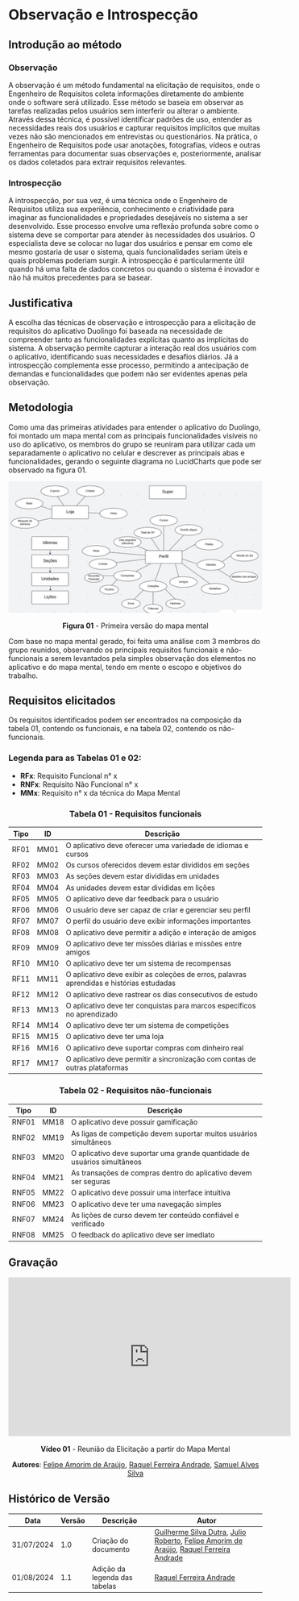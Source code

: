 # Observação e Introspecção

## Introdução ao método

### Observação

A observação é um método fundamental na elicitação de requisitos, onde o Engenheiro de Requisitos coleta informações diretamente do ambiente onde o software será utilizado. Esse método se baseia em observar as tarefas realizadas pelos usuários sem interferir ou alterar o ambiente. Através dessa técnica, é possível identificar padrões de uso, entender as necessidades reais dos usuários e capturar requisitos implícitos que muitas vezes não são mencionados em entrevistas ou questionários. Na prática, o Engenheiro de Requisitos pode usar anotações, fotografias, vídeos e outras ferramentas para documentar suas observações e, posteriormente, analisar os dados coletados para extrair requisitos relevantes.

### Introspecção

A introspecção, por sua vez, é uma técnica onde o Engenheiro de Requisitos utiliza sua experiência, conhecimento e criatividade para imaginar as funcionalidades e propriedades desejáveis no sistema a ser desenvolvido. Esse processo envolve uma reflexão profunda sobre como o sistema deve se comportar para atender às necessidades dos usuários. O especialista deve se colocar no lugar dos usuários e pensar em como ele mesmo gostaria de usar o sistema, quais funcionalidades seriam úteis e quais problemas poderiam surgir. A introspecção é particularmente útil quando há uma falta de dados concretos ou quando o sistema é inovador e não há muitos precedentes para se basear.

## Justificativa

A escolha das técnicas de observação e introspecção para a elicitação de requisitos do aplicativo Duolingo foi baseada na necessidade de compreender tanto as funcionalidades explícitas quanto as implícitas do sistema. A observação permite capturar a interação real dos usuários com o aplicativo, identificando suas necessidades e desafios diários. Já a introspecção complementa esse processo, permitindo a antecipação de demandas e funcionalidades que podem não ser evidentes apenas pela observação.

## Metodologia

Como uma das primeiras atividades para entender o aplicativo do Duolingo, foi montado um mapa mental com as principais funcionalidades visíveis no uso do aplicativo, os membros do grupo se reuniram para utilizar cada um separadamente o aplicativo no celular e descrever as principais abas e funcionalidades, gerando o seguinte diagrama no LucidCharts que pode ser observado na figura 01.

<center>

![Mapa Mental](../../assets/images/Mapa_Mental_v1.jpeg)

**Figura 01** - Primeira versão do mapa mental
</center>

Com base no mapa mental gerado, foi feita uma análise com 3 membros do grupo reunidos, observando os principais requisitos funcionais e não-funcionais a serem levantados pela simples observação dos elementos no aplicativo e do mapa mental, tendo em mente o escopo e objetivos do trabalho.

## Requisitos elicitados

Os requisitos identificados podem ser encontrados na composição da tabela 01, contendo os funcionais, e na tabela 02, contendo os não-funcionais.

### Legenda para as Tabelas 01 e 02:

- **RFx**: Requisito Funcional n° x
- **RNFx**: Requisito Não Funcional n° x
- **MMx**: Requisito n° x da técnica do Mapa Mental

<center>

### Tabela 01 - Requisitos funcionais

| Tipo | ID | Descrição |
| - | - | - |
| RF01 | MM01 | O aplicativo deve oferecer uma variedade de idiomas e cursos |
| RF02 | MM02 | Os cursos oferecidos devem estar divididos em seções |
| RF03 | MM03 | As seções devem estar divididas em unidades |
| RF04 | MM04 | As unidades devem estar divididas em lições |
| RF05 | MM05 | O aplicativo deve dar feedback para o usuário |
| RF06 | MM06 | O usuário deve ser capaz de criar e gerenciar seu perfil |
| RF07 | MM07 | O perfil do usuário deve exibir informações importantes |
| RF08 | MM08 | O aplicativo deve permitir a adição e interação de amigos |
| RF09 | MM09 | O aplicativo deve ter missões diárias e missões entre amigos |
| RF10 | MM10 | O aplicativo deve ter um sistema de recompensas |
| RF11 | MM11 | O aplicativo deve exibir as coleções de erros, palavras aprendidas e histórias estudadas |
| RF12 | MM12 | O aplicativo deve rastrear os dias consecutivos de estudo |
| RF13 | MM13 | O aplicativo deve ter conquistas para marcos específicos no aprendizado |
| RF14 | MM14 | O aplicativo deve ter um sistema de competições |
| RF15 | MM15 | O aplicativo deve ter uma loja |
| RF16 | MM16 | O aplicativo deve suportar compras com dinheiro real |
| RF17 | MM17 | O aplicativo deve permitir a sincronização com contas de outras plataformas |

### Tabela 02 - Requisitos não-funcionais

| Tipo | ID | Descrição |
| - | - | - |
| RNF01 | MM18 | O aplicativo deve possuir gamificação |
| RNF02 | MM19 | As ligas de competição devem suportar muitos usuários simultâneos |
| RNF03 | MM20 | O aplicativo deve suportar uma grande quantidade de usuários simultâneos |
| RNF04 | MM21 | As transações de compras dentro do aplicativo devem ser seguras |
| RNF05 | MM22 | O aplicativo deve possuir uma interface intuitiva |
| RNF06 | MM23 | O aplicativo deve ter uma navegação simples |
| RNF07 | MM24 | As lições de curso devem ter conteúdo confiável e verificado |
| RNF08 | MM25 | O feedback do aplicativo deve ser imediato |

</center>

## Gravação

<center>
<iframe width="560" height="315" src="https://www.youtube.com/embed/xWtumPgR8cc?si=2Cxp9kjaLBhXd5li" title="YouTube video player" frameborder="0" allow="accelerometer; autoplay; clipboard-write; encrypted-media; gyroscope; picture-in-picture; web-share" referrerpolicy="strict-origin-when-cross-origin" allowfullscreen></iframe>

**Vídeo 01** - Reunião da Elicitação a partir do Mapa Mental

**Autores**: [Felipe Amorim de Araújo](https://github.com/lipeaaraujo), [Raquel Ferreira Andrade](https://github.com/raquel-andrade), [Samuel Alves Silva](https://github.com/samuelalvess)

</center>

## Histórico de Versão

<center>

| Data | Versão | Descrição | Autor |
| ---- | ------ | --------- | ----- |
| 31/07/2024 | 1.0 | Criação do documento | [Guilherme Silva Dutra](https://github.com/GuiDutra21), [Julio Roberto](https://github.com/JulioR2022), [Felipe Amorim de Araújo](https://github.com/lipeaaraujo), [Raquel Ferreira Andrade](https://github.com/raquel-andrade) |
| 01/08/2024 | 1.1 | Adição da legenda das tabelas | [Raquel Ferreira Andrade](https://github.com/raquel-andrade) |

</center>